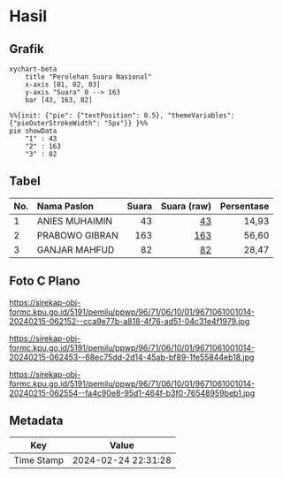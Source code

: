 # Hasil

## Grafik

```mermaid
xychart-beta
    title "Perolehan Suara Nasional"
    x-axis [01, 02, 03]
    y-axis "Suara" 0 --> 163
    bar [43, 163, 82]
```

```mermaid
%%{init: {"pie": {"textPosition": 0.5}, "themeVariables": {"pieOuterStrokeWidth": "5px"}} }%%
pie showData
    "1" : 43
    "2" : 163
    "3" : 82
```

## Tabel

| No. | Nama Paslon    | Suara | Suara (raw) | Persentase |
|:--- |:-------------- | -----:| -----------:| ----------:|
| 1   | ANIES MUHAIMIN | 43    | [43][p-1]   | 14,93      |
| 2   | PRABOWO GIBRAN | 163   | [163][p-2]  | 56,60      |
| 3   | GANJAR MAHFUD  | 82    | [82][p-3]   | 28,47      |


[p-1]: https://github.com/gigit-pemilu/pemilu-2024/blob/main/pilpres/hitung-suara/sub/96-papua-barat-daya/sub/71-kota-sorong/sub/06-sorong-manoi/sub/1001-klaligi/sub/014-tps/sub/paslon-1.txt
[p-2]: https://github.com/gigit-pemilu/pemilu-2024/blob/main/pilpres/hitung-suara/sub/96-papua-barat-daya/sub/71-kota-sorong/sub/06-sorong-manoi/sub/1001-klaligi/sub/014-tps/sub/paslon-2.txt
[p-3]: https://github.com/gigit-pemilu/pemilu-2024/blob/main/pilpres/hitung-suara/sub/96-papua-barat-daya/sub/71-kota-sorong/sub/06-sorong-manoi/sub/1001-klaligi/sub/014-tps/sub/paslon-3.txt

## Foto C Plano

https://sirekap-obj-formc.kpu.go.id/5191/pemilu/ppwp/96/71/06/10/01/9671061001014-20240215-062152--cca9e77b-a818-4f76-ad51-04c31e4f1979.jpg

https://sirekap-obj-formc.kpu.go.id/5191/pemilu/ppwp/96/71/06/10/01/9671061001014-20240215-062453--68ec75dd-2d14-45ab-bf89-1fe55844eb18.jpg

https://sirekap-obj-formc.kpu.go.id/5191/pemilu/ppwp/96/71/06/10/01/9671061001014-20240215-062554--fa4c90e8-95d1-464f-b3f0-76548959beb1.jpg


## Metadata

| Key        | Value               |
| ---------- | ------------------- |
| Time Stamp | 2024-02-24 22:31:28 |



